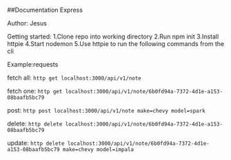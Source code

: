 ##Documentation
Express

Author: Jesus

Getting started:
1.Clone repo into working directory
2.Run npm init
3.Install httpie
4.Start nodemon
5.Use httpie to run the following commands from the cli

Example:requests


fetch all:
```http get localhost:3000/api/v1/note```

fetch one:
```http get localhost:3000/api/v1/note/6b0fd94a-7372-4d1e-a153-08baafb5bc79```

post:
```http post localhost:3000/api/v1/note make=chevy model=spark```

delete:
```http delete localhost:3000/api/v1/note/6b0fd94a-7372-4d1e-a153-08baafb5bc79```

update:
```http delete localhost:3000/api/v1/note/6b0fd94a-7372-4d1e-a153-08baafb5bc79 make=chevy model=impala```
